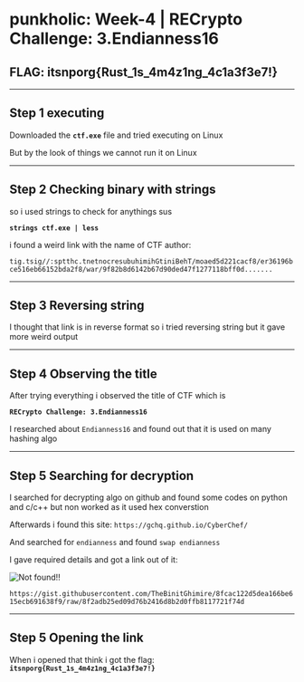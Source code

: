 # punkholic: Week-4 | RECrypto Challenge: 3.Endianness16

## FLAG: itsnporg{Rust_1s_4m4z1ng_4c1a3f3e7!}

*** 

## Step 1 executing
Downloaded the **`ctf.exe`** file and tried executing on Linux

But by the look of things we cannot run it on Linux
*** 

## Step 2 Checking binary with strings

so i used strings to check for anythings sus

**`strings ctf.exe | less`**

i found a weird link with the name of CTF author:

```tig.tsig//:sptthc.tnetnocresubuhimihGtiniBehT/moaed5d221cacf8/er36196bce516eb66152bda2f8/war/9f82b8d6142b67d90ded47f1277118bff0d.......```
*** 

## Step 3 Reversing string
I thought that link is in reverse format so i tried reversing string but it gave more weird output

*** 
## Step 4 Observing the title
After trying everything i observed the title of CTF which is 

**`RECrypto Challenge: 3.Endianness16`**

I researched about `Endianness16` and found out that it is used on many hashing algo
*** 
## Step 5 Searching for decryption 
I searched for decrypting algo on github and found some codes on python and c/c++ but non worked as it used hex converstion

Afterwards i found this site: `https://gchq.github.io/CyberChef/`

And searched for `endianness` and found `swap endianness`

I gave required details and got a link out of it: 

![Not found!!](https://cdn.discordapp.com/attachments/758679454980636724/847385925801738240/Screenshot_from_2021-05-27_13-52-04.png)

`https://gist.githubusercontent.com/TheBinitGhimire/8fcac122d5dea166be615ecb691638f9/raw/8f2adb25ed09d76b2416d8b2d0ffb8117721f74d`
*** 
## Step 5 Opening the link

When i opened that think i got the flag: 
**`itsnporg{Rust_1s_4m4z1ng_4c1a3f3e7!}`**